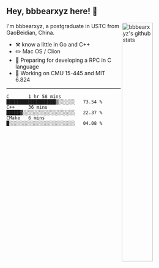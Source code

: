 ## Hey, bbbearxyz here! :wave:

<img align="right" alt="bbbearxyz's github stats" width="40%" src="https://github-readme-stats.vercel.app/api?username=bbbearxyz&show_icons=true">

I'm bbbearxyz, a postgraduate in USTC from GaoBeidian, China.

-   :hammer_and_pick:    know a little in Go and C++
-   :pencil2: Mac OS / Clion
-   :seedling: Preparing for developing a RPC in C language 
-   :thinking: Working on CMU 15-445 and MIT 6.824
---
<!--START_SECTION:waka-->
```text
C       1 hr 58 mins    ██████████████████▒░░░░░░   73.54 % 
C++     36 mins         █████▓░░░░░░░░░░░░░░░░░░░   22.37 % 
CMake   6 mins          █░░░░░░░░░░░░░░░░░░░░░░░░   04.08 % 
```
<!--END_SECTION:waka-->
